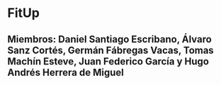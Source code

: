 # FitUp
## Miembros: Daniel Santiago Escribano, Álvaro Sanz Cortés, Germán Fábregas Vacas, Tomas Machín Esteve, Juan Federico García y Hugo Andrés Herrera de Miguel
